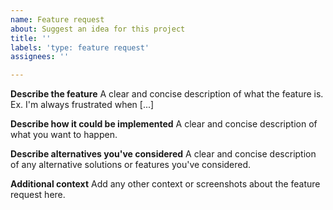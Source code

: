 ```yaml
---
name: Feature request
about: Suggest an idea for this project
title: ''
labels: 'type: feature request'
assignees: ''

---
```


**Describe the feature**
A clear and concise description of what the feature is. Ex. I'm always frustrated when [...]

**Describe how it could be implemented**
A clear and concise description of what you want to happen.

**Describe alternatives you've considered**
A clear and concise description of any alternative solutions or features you've considered.

**Additional context**
Add any other context or screenshots about the feature request here.